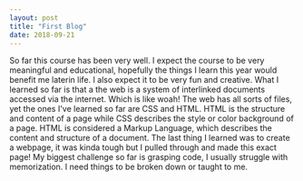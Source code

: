 ```yaml
---
layout: post
title: "First Blog"
date: 2018-09-21
---
```

So far this course has been very well. I expect the course to be very meaningful and educational, hopefully the things I learn this year would benefit me laterin life. I also expect it to be very fun and creative. What I learned so far is that a the web is a system of interlinked documents accessed via the internet. Which is like woah! The web has all sorts of files, yet the ones I've learned so far are CSS and HTML. HTML is the structure and content of a page while CSS describes the style or color background of a page.
HTML is considered a Markup Language, which describes the content and structure of a document. The last thing I learned was to create a webpage, it was kinda tough but I pulled through and made this exact page! My biggest challenge so far is grasping code, I usually struggle with memorization. I need things to be broken down or taught to me.

